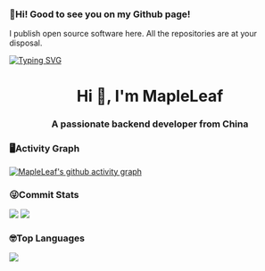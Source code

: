 ###   👋Hi! Good to see you on my Github page!

I publish open source software here. All the repositories are at your disposal.

<!--   my-ticker -->    
[![Typing SVG](https://readme-typing-svg.herokuapp.com?color=%2336BCF7&center=true&vCenter=true&width=600&lines=Hi+there+👋,+I+am+Andrej+Marinchenko;+Welcome+to+My+Profile!;Over+4+years+of+programming+experience;Always+learning+new+things+;Machine+learning+enthusiast+;Kaggle+community+member)](https://git.io/typing-svg)

<h1 align="center">Hi 👋, I'm MapleLeaf</h1>
<h3 align="center">A passionate backend developer from China</h3>

###   🖥️Activity Graph

[![MapleLeaf's github activity graph](https://github-readme-activity-graph.vercel.app/graph?username=xingyu1024&theme=github-compact)](https://github.com/ashutosh00710/github-readme-activity-graph)


###   😜Commit Stats
![](https://github-readme-stats.vercel.app/api?username=xingyu1024&count_private=true&show_icons=true&theme=radical&show_owner=true)
![](https://github-profile-trophy.vercel.app/?username=xingyu1024&theme=radical&row=1)

###   🤓Top Languages
![](https://github-readme-stats.vercel.app/api/top-langs/?username=xingyu1024&layout=compact&theme=dark)
